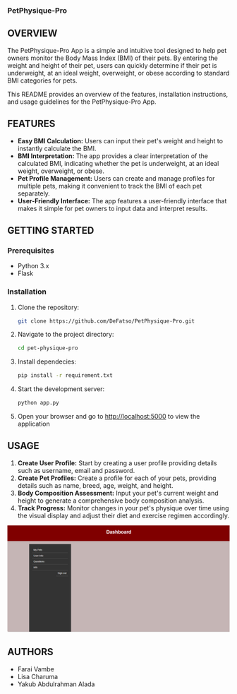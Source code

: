 ### PetPhysique-Pro

## OVERVIEW
The PetPhysique-Pro App is a simple and intuitive tool designed to help pet owners monitor the Body Mass Index (BMI) of their pets.
By entering the weight and height of their pet, users can quickly determine if their pet is underweight, at an ideal weight, overweight, or obese according to standard BMI categories for pets.

This README provides an overview of the features, installation instructions, and usage guidelines for the PetPhysique-Pro App.

## FEATURES
- **Easy BMI Calculation:** Users can input their pet's weight and height to instantly calculate the BMI.
- **BMI Interpretation:** The app provides a clear interpretation of the calculated BMI, indicating whether the pet is underweight, at an ideal weight, overweight, or obese.
- **Pet Profile Management:** Users can create and manage profiles for multiple pets, making it convenient to track the BMI of each pet separately.
- **User-Friendly Interface:** The app features a user-friendly interface that makes it simple for pet owners to input data and interpret results.

## GETTING STARTED
### Prerequisites
- Python 3.x
- Flask

### Installation
1. Clone the repository:
   ```bash
   git clone https://github.com/DeFatso/PetPhysique-Pro.git
   ```
2. Navigate to the project directory:
   ```bash
   cd pet-physique-pro
   ```
3. Install dependecies:
   ```bash
   pip install -r requirement.txt
   ```
4. Start the development server:
   ```bash
   python app.py
   ```
5. Open your browser and go to [http://localhost:5000](http://localhost:5000) to view the application

## USAGE

1. **Create User Profile:** Start by creating a user profile providing details such as username, email and password.
2. **Create Pet Profiles:** Create a profile for each of your pets, providing details such as name, breed, age, weight, and height.
3. **Body Composition Assessment:** Input your pet's current weight and height to generate a comprehensive body composition analysis.
4. **Track Progress:** Monitor changes in your pet's physique over time using the visual display and adjust their diet and exercise regimen accordingly.

![Dashboard](dashboard.PNG)

## AUTHORS
- Farai Vambe
- Lisa Charuma
- Yakub Abdulrahman Alada
